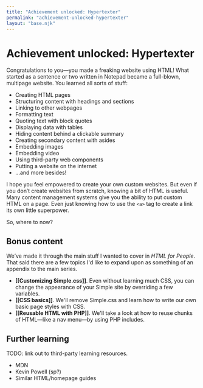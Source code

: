 ```yaml
---
title: "Achievement unlocked: Hypertexter"
permalink: "achievement-unlocked-hypertexter"
layout: "base.njk"
---
```


# Achievement unlocked: Hypertexter

Congratulations to you—you made a freaking website using HTML! What started as a sentence or two written in Notepad became a full-blown, multipage website. You learned all sorts of stuff:

- Creating HTML pages
- Structuring content with headings and sections
- Linking to other webpages
- Formatting text
- Quoting text with block quotes
- Displaying data with tables
- Hiding content behind a clickable summary
- Creating secondary content with asides
- Embedding images
- Embedding video
- Using third-party web components
- Putting a website on the internet
- ...and more besides!

I hope you feel empowered to create your own custom websites. But even if you don’t create websites from scratch, knowing a bit of HTML is useful. Many content management systems give you the ability to put custom HTML on a page. Even just knowing how to use the `<a>` tag to create a link its own little superpower.

So, where to now?

## Bonus content

We’ve made it through the main stuff I wanted to cover in _HTML for People_. That said there are a few topics I'd like to expand upon as something of an appendix to the main series.

- **[[Customizing Simple.css]]**. Even without learning much CSS, you can change the appearance of your Simple site by overriding a few variables.
- **[[CSS basics]]**. We'll remove Simple.css and learn how to write our own basic page styles with CSS.
- **[[Reusable HTML with PHP]]**.  We'll take a look at how to reuse chunks of HTML—like a nav menu—by using PHP includes.

## Further learning

TODO: link out to third-party learning resources.

- MDN
- Kevin Powell (sp?)
- Similar HTML/homepage guides
